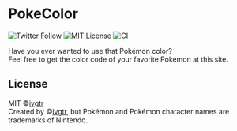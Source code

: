 # PokeColor
[![Twitter Follow](https://img.shields.io/twitter/follow/mawaru_hana?style=social)](https://twitter.com/mawaru_hana) [![MIT License](http://img.shields.io/badge/license-MIT-blue.svg?style=flat)](LICENSE) [![CI](https://github.com/ivgtr/poke-color/workflows/CI/badge.svg)](https://github.com/ivgtr/poke-color)  

Have you ever wanted to use that Pokémon color?  
Feel free to get the color code of your favorite Pokémon at this site.  

## License
MIT ©[ivgtr](https://github.com/ivgtr)  
Created by ©[ivgtr](https://github.com/ivgtr), but Pokémon and Pokémon character names are trademarks of Nintendo.